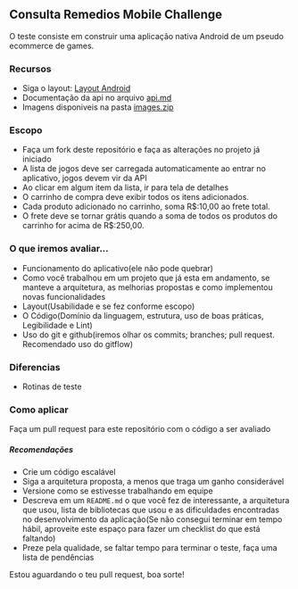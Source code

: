 ## Consulta Remedios Mobile Challenge

O teste consiste em construir uma aplicação nativa Android de um pseudo ecommerce de games.

### Recursos
- Siga o layout: [Layout Android](https://xd.adobe.com/spec/08671ee9-a138-4eda-4ac3-58128100283a-7e56/)
- Documentação da api no arquivo [api.md](api.md)
- Imagens disponiveis na pasta [images.zip](https://github.com/ConsultaRemedios/mobile-android-challenge/raw/master/images.zip)

### Escopo
- Faça um fork deste repositório e faça as alterações no projeto já iniciado
- A lista de jogos deve ser carregada automaticamente ao entrar no aplicativo, jogos devem vir da API
- Ao clicar em algum item da lista, ir para tela de detalhes
- O carrinho de compra deve exibir todos os itens adicionados.
- Cada produto adicionado no carrinho, soma R$:10,00 ao frete total.
- O frete deve se tornar grátis quando a soma de todos os produtos do carrinho for acima de R$:250,00.

### O que iremos avaliar...
- Funcionamento do aplicativo(ele não pode quebrar)
- Como você trabalhou em um projeto que já esta em andamento, se manteve a arquitetura, as melhorias propostas e como implementou novas funcionalidades
- Layout(Usabilidade e se fez conforme escopo)
- O Código(Domínio da linguagem, estrutura, uso de boas práticas, Legibilidade e Lint)
- Uso do git e github(iremos olhar os commits; branches; pull request. Recomendado uso do gitflow)

### Diferencias
- Rotinas de teste

### Como aplicar
Faça um pull request para este repositório com o código a ser avaliado

##### Recomendações
* Crie um código escalável
* Siga a arquitetura proposta, a menos que traga um ganho considerável
* Versione como se estivesse trabalhando em equipe
* Descreva em um `README.md` o que você fez de interessante, a arquitetura que usou, lista de bibliotecas que usou e as dificuldades encontradas no desenvolvimento da aplicação(Se não consegui terminar em tempo hábil, aproveite este espaço para fazer um checklist do que está faltando)
* Preze pela qualidade, se faltar tempo para terminar o teste, faça uma lista de pendências

Estou aguardando o teu pull request, boa sorte!
